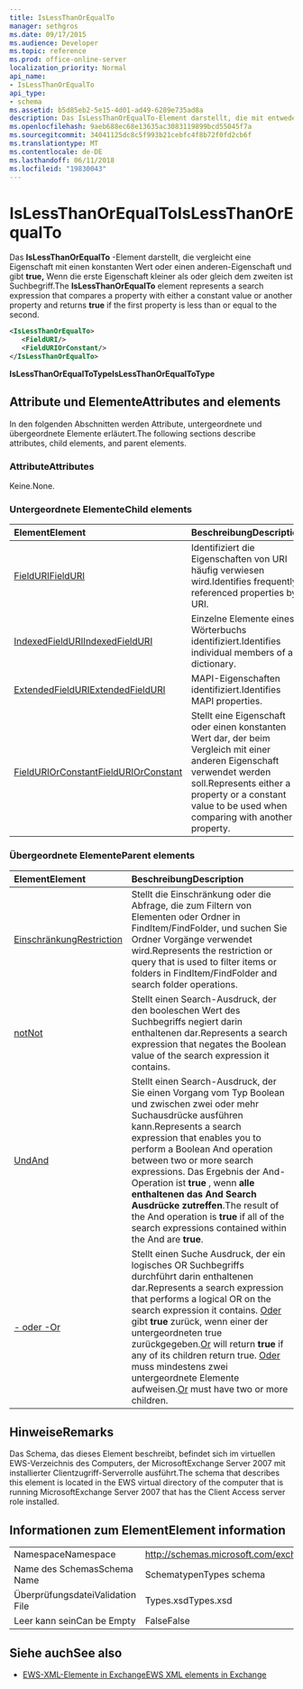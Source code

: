 ```yaml
---
title: IsLessThanOrEqualTo
manager: sethgros
ms.date: 09/17/2015
ms.audience: Developer
ms.topic: reference
ms.prod: office-online-server
localization_priority: Normal
api_name:
- IsLessThanOrEqualTo
api_type:
- schema
ms.assetid: b5d85eb2-5e15-4d01-ad49-6289e735ad8a
description: Das IsLessThanOrEqualTo-Element darstellt, die mit entweder einen konstanten Wert einer Eigenschaft oder eine andere Eigenschaft vergleicht und gibt true, wenn die erste Eigenschaft kleiner als oder gleich dem zweiten ist Suchbegriff.
ms.openlocfilehash: 9aeb688ec68e13635ac3083119899bcd55045f7a
ms.sourcegitcommit: 34041125dc8c5f993b21cebfc4f8b72f0fd2cb6f
ms.translationtype: MT
ms.contentlocale: de-DE
ms.lasthandoff: 06/11/2018
ms.locfileid: "19830043"
---
```

# <a name="islessthanorequalto"></a><span data-ttu-id="70002-103">IsLessThanOrEqualTo</span><span class="sxs-lookup"><span data-stu-id="70002-103">IsLessThanOrEqualTo</span></span>

<span data-ttu-id="70002-104">Das **IsLessThanOrEqualTo** -Element darstellt, die vergleicht eine Eigenschaft mit einen konstanten Wert oder einen anderen-Eigenschaft und gibt **true,** Wenn die erste Eigenschaft kleiner als oder gleich dem zweiten ist Suchbegriff.</span><span class="sxs-lookup"><span data-stu-id="70002-104">The **IsLessThanOrEqualTo** element represents a search expression that compares a property with either a constant value or another property and returns **true** if the first property is less than or equal to the second.</span></span> 
  
```xml
<IsLessThanOrEqualTo>
   <FieldURI/>
   <FieldURIOrConstant/>
</IsLessThanOrEqualTo>
```

 <span data-ttu-id="70002-105">**IsLessThanOrEqualToType**</span><span class="sxs-lookup"><span data-stu-id="70002-105">**IsLessThanOrEqualToType**</span></span>
## <a name="attributes-and-elements"></a><span data-ttu-id="70002-106">Attribute und Elemente</span><span class="sxs-lookup"><span data-stu-id="70002-106">Attributes and elements</span></span>

<span data-ttu-id="70002-107">In den folgenden Abschnitten werden Attribute, untergeordnete und übergeordnete Elemente erläutert.</span><span class="sxs-lookup"><span data-stu-id="70002-107">The following sections describe attributes, child elements, and parent elements.</span></span>
  
### <a name="attributes"></a><span data-ttu-id="70002-108">Attribute</span><span class="sxs-lookup"><span data-stu-id="70002-108">Attributes</span></span>

<span data-ttu-id="70002-109">Keine.</span><span class="sxs-lookup"><span data-stu-id="70002-109">None.</span></span>
  
### <a name="child-elements"></a><span data-ttu-id="70002-110">Untergeordnete Elemente</span><span class="sxs-lookup"><span data-stu-id="70002-110">Child elements</span></span>

|<span data-ttu-id="70002-111">**Element**</span><span class="sxs-lookup"><span data-stu-id="70002-111">**Element**</span></span>|<span data-ttu-id="70002-112">**Beschreibung**</span><span class="sxs-lookup"><span data-stu-id="70002-112">**Description**</span></span>|
|:-----|:-----|
|[<span data-ttu-id="70002-113">FieldURI</span><span class="sxs-lookup"><span data-stu-id="70002-113">FieldURI</span></span>](fielduri.md) <br/> |<span data-ttu-id="70002-114">Identifiziert die Eigenschaften von URI häufig verwiesen wird.</span><span class="sxs-lookup"><span data-stu-id="70002-114">Identifies frequently referenced properties by URI.</span></span>  <br/> |
|[<span data-ttu-id="70002-115">IndexedFieldURI</span><span class="sxs-lookup"><span data-stu-id="70002-115">IndexedFieldURI</span></span>](indexedfielduri.md) <br/> |<span data-ttu-id="70002-116">Einzelne Elemente eines Wörterbuchs identifiziert.</span><span class="sxs-lookup"><span data-stu-id="70002-116">Identifies individual members of a dictionary.</span></span>  <br/> |
|[<span data-ttu-id="70002-117">ExtendedFieldURI</span><span class="sxs-lookup"><span data-stu-id="70002-117">ExtendedFieldURI</span></span>](extendedfielduri.md) <br/> |<span data-ttu-id="70002-118">MAPI-Eigenschaften identifiziert.</span><span class="sxs-lookup"><span data-stu-id="70002-118">Identifies MAPI properties.</span></span>  <br/> |
|[<span data-ttu-id="70002-119">FieldURIOrConstant</span><span class="sxs-lookup"><span data-stu-id="70002-119">FieldURIOrConstant</span></span>](fielduriorconstant.md) <br/> |<span data-ttu-id="70002-120">Stellt eine Eigenschaft oder einen konstanten Wert dar, der beim Vergleich mit einer anderen Eigenschaft verwendet werden soll.</span><span class="sxs-lookup"><span data-stu-id="70002-120">Represents either a property or a constant value to be used when comparing with another property.</span></span>  <br/> |
   
### <a name="parent-elements"></a><span data-ttu-id="70002-121">Übergeordnete Elemente</span><span class="sxs-lookup"><span data-stu-id="70002-121">Parent elements</span></span>

|<span data-ttu-id="70002-122">**Element**</span><span class="sxs-lookup"><span data-stu-id="70002-122">**Element**</span></span>|<span data-ttu-id="70002-123">**Beschreibung**</span><span class="sxs-lookup"><span data-stu-id="70002-123">**Description**</span></span>|
|:-----|:-----|
|[<span data-ttu-id="70002-124">Einschränkung</span><span class="sxs-lookup"><span data-stu-id="70002-124">Restriction</span></span>](restriction.md) <br/> |<span data-ttu-id="70002-125">Stellt die Einschränkung oder die Abfrage, die zum Filtern von Elementen oder Ordner in FindItem/FindFolder, und suchen Sie Ordner Vorgänge verwendet wird.</span><span class="sxs-lookup"><span data-stu-id="70002-125">Represents the restriction or query that is used to filter items or folders in FindItem/FindFolder and search folder operations.</span></span>  <br/> |
|[<span data-ttu-id="70002-126">not</span><span class="sxs-lookup"><span data-stu-id="70002-126">Not</span></span>](not.md) <br/> |<span data-ttu-id="70002-127">Stellt einen Search-Ausdruck, der den booleschen Wert des Suchbegriffs negiert darin enthaltenen dar.</span><span class="sxs-lookup"><span data-stu-id="70002-127">Represents a search expression that negates the Boolean value of the search expression it contains.</span></span>  <br/> |
|[<span data-ttu-id="70002-128">Und</span><span class="sxs-lookup"><span data-stu-id="70002-128">And</span></span>](and.md) <br/> |<span data-ttu-id="70002-129">Stellt einen Search-Ausdruck, der Sie einen Vorgang vom Typ Boolean und zwischen zwei oder mehr Suchausdrücke ausführen kann.</span><span class="sxs-lookup"><span data-stu-id="70002-129">Represents a search expression that enables you to perform a Boolean And operation between two or more search expressions.</span></span> <span data-ttu-id="70002-130">Das Ergebnis der And-Operation ist **true** , wenn **alle enthaltenen das And Search Ausdrücke zutreffen**.</span><span class="sxs-lookup"><span data-stu-id="70002-130">The result of the And operation is **true** if all of the search expressions contained within the And are **true**.</span></span>  <br/> |
|[<span data-ttu-id="70002-131">- oder -</span><span class="sxs-lookup"><span data-stu-id="70002-131">Or</span></span>](or.md) <br/> |<span data-ttu-id="70002-132">Stellt einen Suche Ausdruck, der ein logisches OR Suchbegriffs durchführt darin enthaltenen dar.</span><span class="sxs-lookup"><span data-stu-id="70002-132">Represents a search expression that performs a logical OR on the search expression it contains.</span></span> <span data-ttu-id="70002-133">[Oder](or.md) gibt **true** zurück, wenn einer der untergeordneten true zurückgegeben.</span><span class="sxs-lookup"><span data-stu-id="70002-133">[Or](or.md) will return **true** if any of its children return true.</span></span> <span data-ttu-id="70002-134">[Oder](or.md) muss mindestens zwei untergeordnete Elemente aufweisen.</span><span class="sxs-lookup"><span data-stu-id="70002-134">[Or](or.md) must have two or more children.</span></span>  <br/> |
   
## <a name="remarks"></a><span data-ttu-id="70002-135">Hinweise</span><span class="sxs-lookup"><span data-stu-id="70002-135">Remarks</span></span>

<span data-ttu-id="70002-136">Das Schema, das dieses Element beschreibt, befindet sich im virtuellen EWS-Verzeichnis des Computers, der MicrosoftExchange Server 2007 mit installierter Clientzugriff-Serverrolle ausführt.</span><span class="sxs-lookup"><span data-stu-id="70002-136">The schema that describes this element is located in the EWS virtual directory of the computer that is running MicrosoftExchange Server 2007 that has the Client Access server role installed.</span></span>
  
## <a name="element-information"></a><span data-ttu-id="70002-137">Informationen zum Element</span><span class="sxs-lookup"><span data-stu-id="70002-137">Element information</span></span>

|||
|:-----|:-----|
|<span data-ttu-id="70002-138">Namespace</span><span class="sxs-lookup"><span data-stu-id="70002-138">Namespace</span></span>  <br/> |http://schemas.microsoft.com/exchange/services/2006/types  <br/> |
|<span data-ttu-id="70002-139">Name des Schemas</span><span class="sxs-lookup"><span data-stu-id="70002-139">Schema Name</span></span>  <br/> |<span data-ttu-id="70002-140">Schematypen</span><span class="sxs-lookup"><span data-stu-id="70002-140">Types schema</span></span>  <br/> |
|<span data-ttu-id="70002-141">Überprüfungsdatei</span><span class="sxs-lookup"><span data-stu-id="70002-141">Validation File</span></span>  <br/> |<span data-ttu-id="70002-142">Types.xsd</span><span class="sxs-lookup"><span data-stu-id="70002-142">Types.xsd</span></span>  <br/> |
|<span data-ttu-id="70002-143">Leer kann sein</span><span class="sxs-lookup"><span data-stu-id="70002-143">Can be Empty</span></span>  <br/> |<span data-ttu-id="70002-144">False</span><span class="sxs-lookup"><span data-stu-id="70002-144">False</span></span>  <br/> |
   
## <a name="see-also"></a><span data-ttu-id="70002-145">Siehe auch</span><span class="sxs-lookup"><span data-stu-id="70002-145">See also</span></span>



- [<span data-ttu-id="70002-146">EWS-XML-Elemente in Exchange</span><span class="sxs-lookup"><span data-stu-id="70002-146">EWS XML elements in Exchange</span></span>](ews-xml-elements-in-exchange.md)

